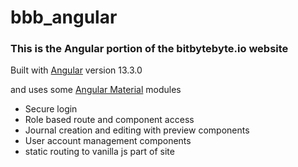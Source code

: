 # bbb_angular

### This is the Angular portion of the bitbytebyte.io website

Built with [Angular](https://angular.io) version 13.3.0

and uses some [Angular Material](https://material.angular.io) modules

-   Secure login
-   Role based route and component access
-   Journal creation and editing with preview components
-   User account management components
-   static routing to vanilla js part of site
